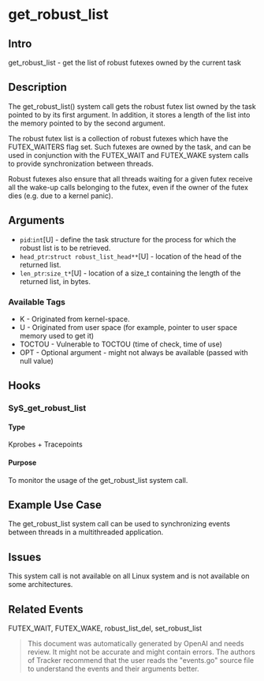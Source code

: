 
# get_robust_list

## Intro
get_robust_list - get the list of robust futexes owned by the current task

## Description
The get_robust_list() system call gets the robust futex list owned by the task pointed to by its first argument. In addition, it stores a length of the list into the memory pointed to by the second argument.

The robust futex list is a collection of robust futexes which have the FUTEX_WAITERS flag set. Such futexes are owned by the task, and can be used in conjunction with the FUTEX_WAIT and FUTEX_WAKE system calls to provide synchronization between threads.

Robust futexes also ensure that all threads waiting for a given futex receive all the wake-up calls belonging to the futex, even if the owner of the futex dies (e.g. due to a kernel panic).

## Arguments
* `pid`:`int`[U] - define the task structure for the process for which the robust list is to be retrieved.
* `head_ptr`:`struct robust_list_head**`[U] - location of the head of the returned list.
* `len_ptr`:`size_t*`[U] - location of a size_t containing the length of the returned list, in bytes.

### Available Tags
* K - Originated from kernel-space.
* U - Originated from user space (for example, pointer to user space memory used to get it)
* TOCTOU - Vulnerable to TOCTOU (time of check, time of use)
* OPT - Optional argument - might not always be available (passed with null value)

## Hooks
### SyS_get_robust_list
#### Type
Kprobes + Tracepoints
#### Purpose
To monitor the usage of the get_robust_list system call.

## Example Use Case
The get_robust_list system call can be used to synchronizing events between threads in a multithreaded application.

## Issues
This system call is not available on all Linux system and is not available on some architectures.

## Related Events
FUTEX_WAIT, FUTEX_WAKE, robust_list_del, set_robust_list

> This document was automatically generated by OpenAI and needs review. It might
> not be accurate and might contain errors. The authors of Tracker recommend that
> the user reads the "events.go" source file to understand the events and their
> arguments better.
